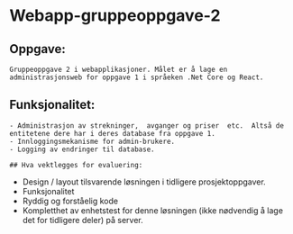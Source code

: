 # Webapp-gruppeoppgave-2

## Oppgave:
```
Gruppeoppgave 2 i webapplikasjoner. Målet er å lage en administrasjonsweb for oppgave 1 i språeken .Net Core og React.
```

## Funksjonalitet:
```
- Administrasjon av strekninger,  avganger og priser  etc.  Altså de entitetene dere har i deres database fra oppgave 1.
- Innloggingsmekanisme for admin-brukere.
- Logging av endringer til database.

## Hva vektlegges for evaluering:
```
- Design / layout tilsvarende løsningen i tidligere prosjektoppgaver.
- Funksjonalitet
- Ryddig og forståelig kode
- Kompletthet av enhetstest for denne løsningen (ikke nødvendig å lage det for tidligere deler) på server.
```
